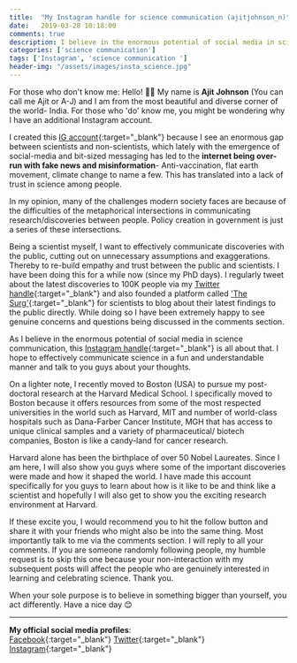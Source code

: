 ```yaml
---
title:  "My Instagram handle for science communication (ajitjohnson_n)"
date:   2019-03-28 10:18:00
comments: true
description: I believe in the enormous potential of social media in science communication, this Instagram handle is all about that.
categories: ['science communication']
tags: ['Instagram', 'science communication ']
header-img: "/assets/images/insta_science.jpg"
---
```

For those who don't know me: Hello! 🙋‍♂️ My name is **Ajit Johnson** (You can call me Ajit or A-J) and I am from the most beautiful and diverse corner of the world- India. For those who 'do' know me, you might be wondering why I have an additional Instagram account.

I created this [IG account](https://www.instagram.com/ajitjohnson_n/){:target="_blank"} because I see an enormous gap between scientists and non-scientists, which lately with the emergence of social-media and bit-sized messaging has led to the **internet being over-run with fake news and misinformation**- Anti-vaccination, flat earth movement, climate change to name a few. This has translated into a lack of trust in science among people.

In my opinion, many of the challenges modern society faces are because of the difficulties of the metaphorical intersections in communicating research/discoveries between people. Policy creation in government is just a series of these intersections.

Being a scientist myself, I want to effectively communicate discoveries with the public, cutting out on unnecessary assumptions and exaggerations. Thereby to re-build empathy and trust between the public and scientists. I have been doing this for a while now (since my PhD days). I regularly tweet about the latest discoveries to 100K people via my [Twitter handle](https://twitter.com/ajitjohnson_n){:target="_blank"} and also founded a platform called ['The Surg'](https://thesurg.com/){:target="_blank"} for scientists to blog about their latest findings to the public directly. While doing so I have been extremely happy to see genuine concerns and questions being discussed in the comments section.

As I believe in the enormous potential of social media in science communication, this [Instagram handle](https://www.instagram.com/ajitjohnson_n/){:target="_blank"} is all about that. I hope to effectively communicate science in a fun and understandable manner and talk to you guys about your thoughts.

On a lighter note, I recently moved to Boston (USA) to pursue my post-doctoral research at the Harvard Medical School. I specifically moved to Boston because it offers resources from some of the most respected universities in the world such as Harvard, MIT and number of world-class hospitals such as Dana-Farber Cancer Institute, MGH that has access to unique clinical samples and a variety of pharmaceutical/ biotech companies, Boston is like a candy-land for cancer research.

Harvard alone has been the birthplace of over 50 Nobel Laureates. Since I am here, I will also show you guys where some of the important discoveries were made and how it shaped the world. I have made this account specifically for you guys to learn about how is it like to be and think like a scientist and hopefully I will also get to show you the exciting research environment at Harvard.

If these excite you, I would recommend you to hit the follow button and share it with your friends who might also be into the same thing. Most importantly talk to me via the comments section. I will reply to all your comments. If you are someone randomly following people, my humble request is to skip this one because your non-interaction with my subsequent posts will affect the people who are genuinely interested in learning and celebrating science. Thank you.

When your sole purpose is to believe in something bigger than yourself, you act differently. Have a nice day 😊

---
**My official social media profiles**:  
<i class="fab fa-facebook"></i>[ Facebook](https://www.facebook.com/ajitjohnsonnirmal){:target="_blank"}
<i class="fab fa-twitter-square"></i>[ Twitter](https://twitter.com/ajitjohnson_n){:target="_blank"}
<i class="fab fa-instagram"></i>[ Instagram](https://www.instagram.com/ajitjohnson_n/){:target="_blank"}
